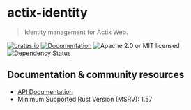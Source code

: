 # actix-identity

> Identity management for Actix Web.

[![crates.io](https://img.shields.io/crates/v/actix-identity?label=latest)](https://crates.io/crates/actix-identity)
[![Documentation](https://docs.rs/actix-identity/badge.svg?version=0.6.0)](https://docs.rs/actix-identity/0.6.0)
![Apache 2.0 or MIT licensed](https://img.shields.io/crates/l/actix-identity)
[![Dependency Status](https://deps.rs/crate/actix-identity/0.6.0/status.svg)](https://deps.rs/crate/actix-identity/0.6.0)

## Documentation & community resources

- [API Documentation](https://docs.rs/actix-identity)
- Minimum Supported Rust Version (MSRV): 1.57
